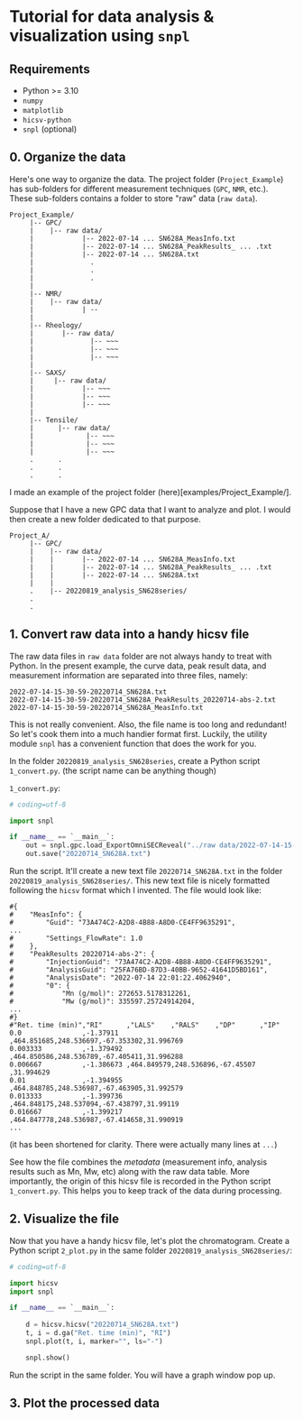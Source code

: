 # Tutorial for data analysis & visualization using `snpl`

## Requirements
- Python >= 3.10
- ``numpy``
- ``matplotlib``
- ``hicsv-python``
- ``snpl`` (optional)

## 0. Organize the data

Here's one way to organize the data. 
The project folder (`Project_Example`) has sub-folders for 
different measurement techniques (`GPC`, `NMR`, etc.).
These sub-folders contains a folder to store "raw" data (`raw data`). 

```
Project_Example/
     |-- GPC/
     |    |-- raw data/
     |            |-- 2022-07-14 ... SN628A_MeasInfo.txt
     |            |-- 2022-07-14 ... SN628A_PeakResults_ ... .txt
     |            |-- 2022-07-14 ... SN628A.txt
     |              .
     |              .
     |              . 
     |
     |-- NMR/
     |    |-- raw data/
     |            | -- 
     |
     |-- Rheology/
     |       |-- raw data/
     |              |-- ~~~
     |              |-- ~~~
     |              |-- ~~~
     |
     |-- SAXS/
     |     |-- raw data/
     |            |-- ~~~
     |            |-- ~~~
     |            |-- ~~~
     |
     |-- Tensile/
     |      |-- raw data/
     |             |-- ~~~
     |             |-- ~~~
     |             |-- ~~~
     .      .
     .      .
     .      .
```

I made an example of the project folder (here)[examples/Project_Example/]. 

Suppose that I have a new GPC data that I want to analyze and plot. 
I would then create a new folder dedicated to that purpose. 

```
Project_A/
     |-- GPC/
     |    |-- raw data/
     |    |       |-- 2022-07-14 ... SN628A_MeasInfo.txt
     |    |       |-- 2022-07-14 ... SN628A_PeakResults_ ... .txt
     |    |       |-- 2022-07-14 ... SN628A.txt
     |    |
     .    |-- 20220819_analysis_SN628series/
     .
     .
```


## 1. Convert raw data into a handy hicsv file
The raw data files in `raw data` folder are not always handy to treat with Python. 
In the present example, the curve data, peak result data, and measurement information
are separated into three files, namely: 

```
2022-07-14-15-30-59-20220714_SN628A.txt
2022-07-14-15-30-59-20220714_SN628A_PeakResults_20220714-abs-2.txt
2022-07-14-15-30-59-20220714_SN628A_MeasInfo.txt
```

This is not really convenient. 
Also, the file name is too long and redundant! 
So let's cook them into a much handier format first. 
Luckily, the utility module `snpl` has a convenient function 
that does the work for you. 

In the folder `20220819_analysis_SN628series`, create a Python script `1_convert.py`. 
(the script name can be anything though)

`1_convert.py`:
```python
# coding=utf-8

import snpl

if __name__ == `__main__`:
    out = snpl.gpc.load_ExportOmniSECReveal("../raw data/2022-07-14-15-30-59-20220714_SN628A.txt")
    out.save("20220714_SN628A.txt")
```

Run the script. It'll create a new text file `20220714_SN628A.txt` in the folder `20220819_analysis_SN628series/`. This new text file is nicely formatted 
following the `hicsv` format which I invented. The file would look like:

```
#{
#    "MeasInfo": {
#        "Guid": "73A474C2-A2D8-4B88-A8D0-CE4FF9635291",
...
#        "Settings_FlowRate": 1.0
#    },
#    "PeakResults 20220714-abs-2": {
#        "InjectionGuid": "73A474C2-A2D8-4B88-A8D0-CE4FF9635291",
#        "AnalysisGuid": "25FA76BD-87D3-40BB-9652-41641D5BD161",
#        "AnalysisDate": "2022-07-14 22:01:22.4062940",
#        "0": {
#            "Mn (g/mol)": 272653.5178312261,
#            "Mw (g/mol)": 335597.25724914204,
...
#}
#"Ret. time (min)","RI"      ,"LALS"    ,"RALS"    ,"DP"      ,"IP"     
0.0               ,-1.37911  ,464.851685,248.536697,-67.353302,31.996769
0.003333          ,-1.379492 ,464.850586,248.536789,-67.405411,31.996288
0.006667          ,-1.386673 ,464.849579,248.536896,-67.45507 ,31.994629
0.01              ,-1.394955 ,464.848785,248.536987,-67.463905,31.992579
0.013333          ,-1.399736 ,464.848175,248.537094,-67.438797,31.99119 
0.016667          ,-1.399217 ,464.847778,248.536987,-67.414658,31.990919
...
```
(it has been shortened for clarity. There were actually many lines at `...`)

See how the file combines the *metadata* (measurement info, analysis results 
such as Mn, Mw, etc) along with the raw data table. 
More importantly, the origin of this hicsv file is recorded in the Python script 
`1_convert.py`. This helps you to keep track of the data during processing. 

## 2. Visualize the file
Now that you have a handy hicsv file, let's plot the chromatogram. Create a Python script `2_plot.py` in the same folder `20220819_analysis_SN628series/`: 

```python
# coding=utf-8

import hicsv
import snpl

if __name__ == `__main__`:
    
    d = hicsv.hicsv("20220714_SN628A.txt")
    t, i = d.ga("Ret. time (min)", "RI")
    snpl.plot(t, i, marker="", ls="-")

    snpl.show()
```

Run the script in the same folder. You will have a graph window pop up. 

## 3. Plot the processed data
